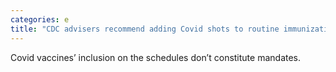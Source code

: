 ```yaml
---
categories: e
title: "CDC advisers recommend adding Covid shots to routine immunization schedules for kids adults"
---
```

Covid vaccines’ inclusion on the schedules don’t constitute mandates.